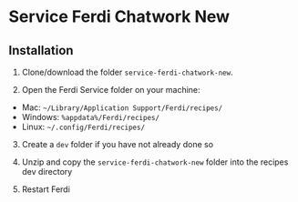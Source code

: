 # Service Ferdi Chatwork New

## Installation

1. Clone/download the folder `service-ferdi-chatwork-new`.

2. Open the Ferdi Service folder on your machine:
  * Mac: `~/Library/Application Support/Ferdi/recipes/`
  * Windows: `%appdata%/Ferdi/recipes/`
  * Linux: `~/.config/Ferdi/recipes/`

3. Create a `dev` folder if you have not already done so

3. Unzip and copy the `service-ferdi-chatwork-new` folder into the recipes dev directory

4. Restart Ferdi
